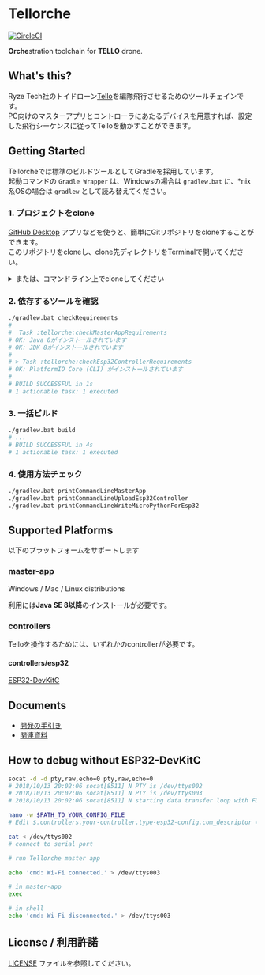 # Tellorche

[![CircleCI](https://circleci.com/gh/S64/tellorche.svg?style=svg&circle-token=4ad500a05a550e4c8f15a1b015f109fc6a027f88)](https://circleci.com/gh/S64/tellorche)

**Orche**stration toolchain for **TELLO** drone.

## What's this?

Ryze Tech社のトイドローン[Tello](https://amzn.to/2yz09m5)を編隊飛行させるためのツールチェインです。  
PC向けのマスターアプリとコントローラにあたるデバイスを用意すれば、設定した飛行シーケンスに従ってTelloを動かすことができます。

## Getting Started

Tellorcheでは標準のビルドツールとしてGradleを採用しています。  
起動コマンドの `Gradle Wrapper` は、Windowsの場合は `gradlew.bat` に、*nix系OSの場合は `gradlew` として読み替えてください。

### 1. プロジェクトをclone

[GitHub Desktop](https://desktop.github.com/) アプリなどを使うと、簡単にGitリポジトリをcloneすることができます。  
このリポジトリをcloneし、clone先ディレクトリをTerminalで開いてください。

<details>

<summary>または、コマンドライン上でcloneしてください</summary>

```sh
cd ~/Documents # プロジェクトを設置したいディレクトリ
git clone git@github.com:S64/tellorche.git
cd tellorche
```

</details>

### 2. 依存するツールを確認

```sh
./gradlew.bat checkRequirements
# 
#  Task :tellorche:checkMasterAppRequirements
# OK: Java 8がインストールされています
# OK: JDK 8がインストールされています
# 
# > Task :tellorche:checkEsp32ControllerRequirements
# OK: PlatformIO Core (CLI) がインストールされています
# 
# BUILD SUCCESSFUL in 1s
# 1 actionable task: 1 executed
```

### 3. 一括ビルド

```sh
./gradlew.bat build
# ...
# BUILD SUCCESSFUL in 4s
# 1 actionable task: 1 executed
```

### 4. 使用方法チェック

```sh
./gradlew.bat printCommandLineMasterApp
./gradlew.bat printCommandLineUploadEsp32Controller
./gradlew.bat printCommandLineWriteMicroPythonForEsp32
```

## Supported Platforms

以下のプラットフォームをサポートします

### master-app

Windows / Mac / Linux distributions

利用には**Java SE 8以降**のインストールが必要です。

### controllers

Telloを操作するためには、いずれかのcontrollerが必要です。

#### controllers/esp32

[ESP32-DevKitC](https://amzn.to/2OZk3B0)

## Documents

- [開発の手引き](docs/development-tutorial.md)
- [関連資料](docs/useful-docs.md)

## How to debug **without ESP32-DevKitC**

```sh
socat -d -d pty,raw,echo=0 pty,raw,echo=0
# 2018/10/13 20:02:06 socat[8511] N PTY is /dev/ttys002
# 2018/10/13 20:02:06 socat[8511] N PTY is /dev/ttys003
# 2018/10/13 20:02:06 socat[8511] N starting data transfer loop with FDs [5,5] and [7,7]

nano -w $PATH_TO_YOUR_CONFIG_FILE
# Edit $.controllers.your-controller.type-esp32-config.com_descriptor = ${socat tty (e.g. /dev/ttys002)}

cat < /dev/ttys002
# connect to serial port

# run Tellorche master app

echo 'cmd: Wi-Fi connected.' > /dev/ttys003

# in master-app
exec

# in shell
echo 'cmd: Wi-Fi disconnected.' > /dev/ttys003
```

## License / 利用許諾

[LICENSE](./LICENSE) ファイルを参照してください。
